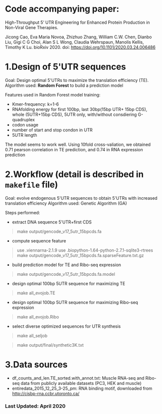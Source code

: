 # Code accompanying paper:
High-Throughput 5’ UTR Engineering for Enhanced Protein Production in Non-Viral Gene Therapies. 

Jicong Cao, Eva Maria Novoa, Zhizhuo Zhang, William C.W. Chen, Dianbo Liu, Gigi C G Choi, Alan S L Wong, Claudia Wehrspaun, Manolis Kellis, Timothy K Lu. bioRxiv 2020. doi: https://doi.org/10.1101/2020.03.24.006486


1.Design of 5'UTR sequences
==========

Goal: Design optimal 5'UTRs to maximize the translation efficiency (TE).
Algorithm used: **Random Forest** to build a prediction model 

Features used in Random Forest model training:
- Kmer-frequency: k=1-6
- RNAfolding energy for first 100bp, last 30bp(15bp UTR+ 15bp CDS), whole (5UTR+15bp CDS), 5UTR only, with/without consdiering G-quadruplex 
- codon usage
- number of start and stop condon in UTR
- 5UTR length

The model seems to work well. Using 10fold cross-valiation, we obtained  0.71 pearson correlation in TE prediction, and 0.74 in RNA expression prediction

2.Workflow (detail is described in `makefile` file)
=====================

Goal: evolve endogenous 5'UTR sequences to obtain 5'UTRs with increased translation efficiency
Algorithm used: Genetic Algorithm (GA)

Steps performed: 
- extract DNA sequence 5'UTR+first CDS
> make output/gencode_v17_5utr_15bpcds.fa

- compute sequence feature
> use .viennarna-2.1.9
> use .biopython-1.64-python-2.7.1-sqlite3-rtrees
> make output/gencode_v17_5utr_15bpcds.fa.sparseFeature.txt.gz

- build prediction model for TE and Ribo-seq expression
> make output/gencode_v17_5utr_15bpcds.fa.model

- design optimal 100bp 5UTR sequence for maximizing TE
> make all_evojob.TE

- design optimal 100bp 5UTR sequence for maximizing Ribo-seq expression
> make all_evojob.Ribo

- select diverse optimized sequences for UTR synthesis 
> make all_seljob

> make output/final/synthetic3K.txt


3.Data sources
===========
- df_counts_and_len.TE_sorted.with_annot.txt: Muscle RNA-seq and Ribo-seq data from publicly available datasets (PC3, HEK and muscle)
- entiredata_2015_12_25_3-25_pm: RNA binding motif, downloaded from http://cisbp-rna.ccbr.utoronto.ca/
 

### Last Updated: April 2020
